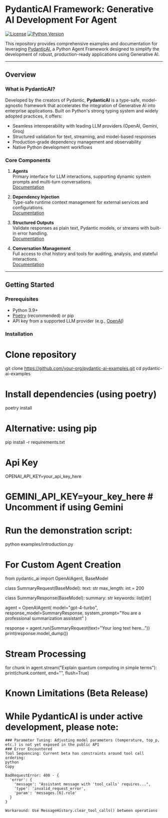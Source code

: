 # PydanticAI Framework: Generative AI Development For Agent

[![License](https://img.shields.io/badge/License-MIT-blue.svg)](https://opensource.org/licenses/MIT)
[![Python Version](https://img.shields.io/badge/python-3.9%2B-blue)](https://www.python.org/downloads/)

This repository provides comprehensive examples and documentation for leveraging [PydanticAI](https://ai.pydantic.dev/), a Python Agent Framework designed to simplify the development of robust, production-ready applications using Generative AI.

---

## Overview

### What is PydanticAI?

Developed by the creators of Pydantic, **PydanticAI** is a type-safe, model-agnostic framework that accelerates the integration of Generative AI into enterprise applications. Built on Python's strong typing system and widely adopted practices, it offers:

- Seamless interoperability with leading LLM providers (OpenAI, Gemini, Groq)
- Structured validation for text, streaming, and model-based responses
- Production-grade dependency management and observability
- Native Python development workflows

### Core Components

1. **Agents**  
   Primary interface for LLM interactions, supporting dynamic system prompts and multi-turn conversations.  
   [Documentation](https://ai.pydantic.dev/agents/)

2. **Dependency Injection**  
   Type-safe runtime context management for external services and configurations.  
   [Documentation](https://ai.pydantic.dev/dependencies/)

3. **Structured Outputs**  
   Validate responses as plain text, Pydantic models, or streams with built-in error handling.  
   [Documentation](https://ai.pydantic.dev/results/)

4. **Conversation Management**  
   Full access to chat history and tools for auditing, analysis, and stateful interactions.  
   [Documentation](https://ai.pydantic.dev/message-history/)

---

## Getting Started

### Prerequisites

- Python 3.9+
- [Poetry](https://python-poetry.org/) (recommended) or pip
- API key from a supported LLM provider (e.g., [OpenAI](https://platform.openai.com/))

### Installation

# Clone repository
git clone https://github.com/your-org/pydantic-ai-examples.git
cd pydantic-ai-examples

# Install dependencies (using poetry)
poetry install

# Alternative: using pip
pip install -r requirements.txt

# Api Key
OPENAI_API_KEY=your_api_key_here
# GEMINI_API_KEY=your_key_here  # Uncomment if using Gemini

# Run the demonstration script:
python examples/introduction.py

# For Custom Agent Creation

from pydantic_ai import OpenAIAgent, BaseModel

class SummaryRequest(BaseModel):
    text: str
    max_length: int = 200

class SummaryResponse(BaseModel):
    summary: str
    keywords: list[str]

agent = OpenAIAgent(
    model="gpt-4-turbo",
    response_model=SummaryResponse,
    system_prompt="You are a professional summarization assistant"
)

response = agent.run(SummaryRequest(text="Your long text here..."))
print(response.model_dump())

# Stream Processing
for chunk in agent.stream("Explain quantum computing in simple terms"):
    print(chunk.content, end="", flush=True)

# Known Limitations (Beta Release)

# While PydanticAI is under active development, please note:

    ### Parameter Tuning: Adjusting model parameters (temperature, top_p, etc.) is not yet exposed in the public API
    ### Error Encountered
    Tool Sequencing: Current beta has constraints around tool call ordering:
    python
    Copy

    BadRequestError: 400 - {
      'error': {
        'message': "Assistant message with 'tool_calls' requires...",
        'type': 'invalid_request_error',
        'param': 'messages.[6].role'
      }
    }

    Workaround: Use MessageHistory.clear_tool_calls() between operations  
